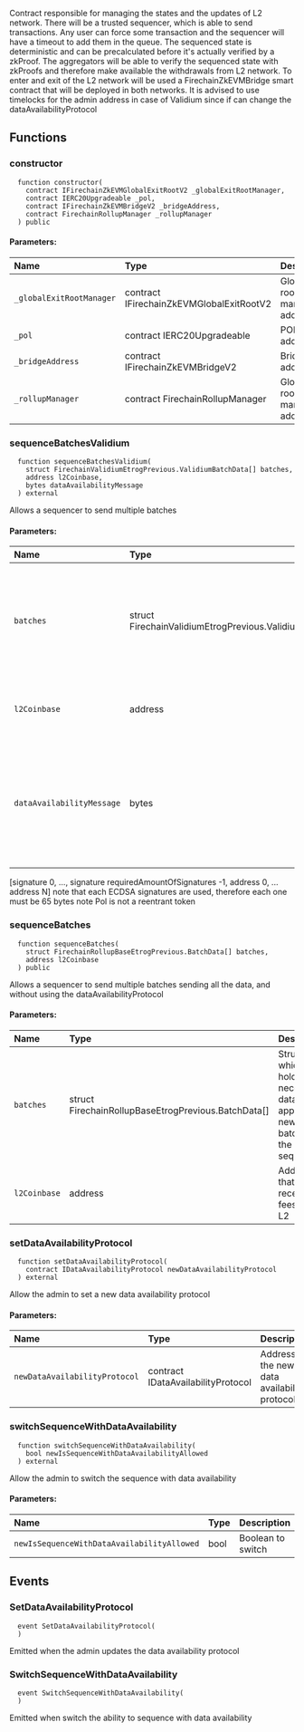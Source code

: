 Contract responsible for managing the states and the updates of L2 network.
There will be a trusted sequencer, which is able to send transactions.
Any user can force some transaction and the sequencer will have a timeout to add them in the queue.
The sequenced state is deterministic and can be precalculated before it's actually verified by a zkProof.
The aggregators will be able to verify the sequenced state with zkProofs and therefore make available the withdrawals from L2 network.
To enter and exit of the L2 network will be used a FirechainZkEVMBridge smart contract that will be deployed in both networks.
It is advised to use timelocks for the admin address in case of Validium since if can change the dataAvailabilityProtocol


## Functions
### constructor
```solidity
  function constructor(
    contract IFirechainZkEVMGlobalExitRootV2 _globalExitRootManager,
    contract IERC20Upgradeable _pol,
    contract IFirechainZkEVMBridgeV2 _bridgeAddress,
    contract FirechainRollupManager _rollupManager
  ) public
```


#### Parameters:
| Name | Type | Description                                                          |
| :--- | :--- | :------------------------------------------------------------------- |
|`_globalExitRootManager` | contract IFirechainZkEVMGlobalExitRootV2 | Global exit root manager address
|`_pol` | contract IERC20Upgradeable | POL token address
|`_bridgeAddress` | contract IFirechainZkEVMBridgeV2 | Bridge address
|`_rollupManager` | contract FirechainRollupManager | Global exit root manager address

### sequenceBatchesValidium
```solidity
  function sequenceBatchesValidium(
    struct FirechainValidiumEtrogPrevious.ValidiumBatchData[] batches,
    address l2Coinbase,
    bytes dataAvailabilityMessage
  ) external
```
Allows a sequencer to send multiple batches


#### Parameters:
| Name | Type | Description                                                          |
| :--- | :--- | :------------------------------------------------------------------- |
|`batches` | struct FirechainValidiumEtrogPrevious.ValidiumBatchData[] | Struct array which holds the necessary data to append new batches to the sequence
|`l2Coinbase` | address | Address that will receive the fees from L2
|`dataAvailabilityMessage` | bytes | Byte array containing the signatures and all the addresses of the committee in ascending order
[signature 0, ..., signature requiredAmountOfSignatures -1, address 0, ... address N]
note that each ECDSA signatures are used, therefore each one must be 65 bytes
note Pol is not a reentrant token

### sequenceBatches
```solidity
  function sequenceBatches(
    struct FirechainRollupBaseEtrogPrevious.BatchData[] batches,
    address l2Coinbase
  ) public
```
Allows a sequencer to send multiple batches sending all the data, and without using the dataAvailabilityProtocol


#### Parameters:
| Name | Type | Description                                                          |
| :--- | :--- | :------------------------------------------------------------------- |
|`batches` | struct FirechainRollupBaseEtrogPrevious.BatchData[] | Struct array which holds the necessary data to append new batches to the sequence
|`l2Coinbase` | address | Address that will receive the fees from L2

### setDataAvailabilityProtocol
```solidity
  function setDataAvailabilityProtocol(
    contract IDataAvailabilityProtocol newDataAvailabilityProtocol
  ) external
```
Allow the admin to set a new data availability protocol


#### Parameters:
| Name | Type | Description                                                          |
| :--- | :--- | :------------------------------------------------------------------- |
|`newDataAvailabilityProtocol` | contract IDataAvailabilityProtocol | Address of the new data availability protocol

### switchSequenceWithDataAvailability
```solidity
  function switchSequenceWithDataAvailability(
    bool newIsSequenceWithDataAvailabilityAllowed
  ) external
```
Allow the admin to switch the sequence with data availability


#### Parameters:
| Name | Type | Description                                                          |
| :--- | :--- | :------------------------------------------------------------------- |
|`newIsSequenceWithDataAvailabilityAllowed` | bool | Boolean to switch

## Events
### SetDataAvailabilityProtocol
```solidity
  event SetDataAvailabilityProtocol(
  )
```

Emitted when the admin updates the data availability protocol

### SwitchSequenceWithDataAvailability
```solidity
  event SwitchSequenceWithDataAvailability(
  )
```

Emitted when switch the ability to sequence with data availability

